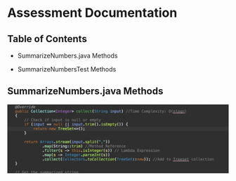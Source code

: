 # Assessment Documentation

## Table of Contents

- SummarizeNumbers.java Methods

- SummarizeNumbersTest Methods

## SummarizeNumbers.java Methods

![Code Explanation part1](Images/1.png)
